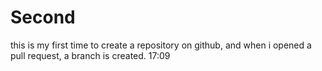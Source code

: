 # Second
this is my first time to create a repository on github,
and when i opened a pull request, a branch is created.
17:09
